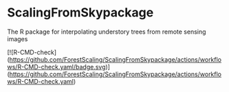 # ScalingFromSkypackage

The R package for interpolating understory trees from remote sensing images



<!-- badges: start -->

\[!\[R-CMD-check](https://github.com/ForestScaling/ScalingFromSkypackage/actions/workflows/R-CMD-check.yaml/badge.svg)](https://github.com/ForestScaling/ScalingFromSkypackage/actions/workflows/R-CMD-check.yaml)

<!-- badges: end -->

